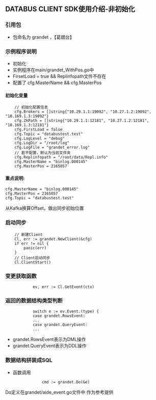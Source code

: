 ## DATABUS CLIENT SDK使用介绍-非初始化

### 引用包

* 包命名为 grandet ，【葛朗台】

### 示例程序说明

* 初始化
* 实例程序在main/grandet_WithPos.go中
* FirsetLoad = true && Replinfopath文件不存在
* 配置了	cfg.MasterName &&	cfg.MasterPos

#### 初始化变量

```
	// 初始化配置信息
	cfg.Brokers = []string{"10.29.1.1:19092", "10.27.1.2:19092", "10.169.1.3:19092"}
	cfg.ZkPath = []string{"10.29.1.1:12181", "10.27.1.2:12181", "10.169.1.3:12181"}
	cfg.FirstLoad = false
	cfg.Topic = "databustest.test"
	cfg.LogLevel = "debug"
	cfg.LogDir = "/root/log"
	cfg.LogFile = "grandet_error.log"
	// 若不配置，默认为当前文件夹
	cfg.Replinfopath = "/root/data/Repl.info"
	cfg.MasterName = "binlog.000145"
	cfg.MasterPos = 2165057		
```

#### 重点说明:

	cfg.MasterName = "binlog.000145"
	cfg.MasterPos = 2165057
	cfg.Topic = "databustest.test"

从Kafka换算Offset，做出同步初始位置

### 启动同步

```
	// 新建Client
	Cl, err := grandet.NewClient(&cfg)
	if err != nil {
		panic(err)
	}
	// Client启动同步
	Cl.ClientStart()

```

### 变更获取函数

```
			ev, err := Cl.GetEvent(ctx)

```

### 返回的数据结构类型判断

```
			switch e := ev.Event.(type) {
			case grandet.RowsEvent:
			...
			case grandet.QueryEvent:
			...
```

* grandet.RowsEvent表示为DML操作
* grandet.QueryEvent表示为DDL操作


### 数据结构拼装成SQL

* 函数调用

```
				cmd := grandet.Do(&e)

```

Do定义在grandet/aide_event.go文件中
作为参考提供


